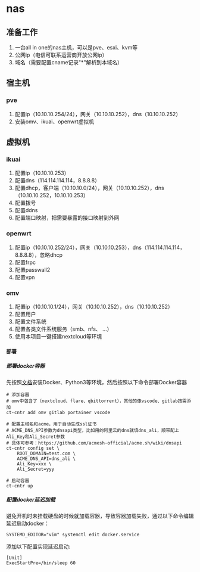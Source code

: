 # nas

## 准备工作

1. 一台all in one的nas主机，可以是pve、esxi、kvm等
2. 公网ip（电信可联系运营商开放公网ip）
3. 域名（需要配置cname记录"*"解析到本域名）

## 宿主机

### pve

1. 配置ip（10.10.10.254/24），网关（10.10.10.252），dns（10.10.10.252）
2. 安装omv、ikuai、openwrt虚拟机

## 虚拟机

### ikuai

1. 配置ip（10.10.10.253）
2. 配置dns（114.114.114.114，8.8.8.8）
3. 配置dhcp，客户端（10.10.10.0/24），网关（10.10.10.252），dns（10.10.10.252，10.10.10.253）
4. 配置拨号
5. 配置ddns
6. 配置端口映射，把需要暴露的接口映射到外网

### openwrt

1. 配置ip（10.10.10.252/24），网关（10.10.10.253），dns（114.114.114.114，8.8.8.8），忽略dhcp
2. 配置frpc
3. 配置passwall2
4. 配置vpn

### omv

1. 配置ip（10.10.10.1/24），网关（10.10.10.252），dns（10.10.10.252）
2. 配置用户
3. 配置文件系统
4. 配置各类文件系统服务（smb、nfs、 ...）
5. 使用本项目一键搭建nextcloud等环境

#### 部署

##### 部署docker容器

先按照[文档](../README.md)安装Docker、Python3等环境，然后按照以下命令部署Docker容器

```
# 添加容器
# omv中包含了（nextcloud、flare、qbittorrent），其他的像vscode、gitlab按需添加
ct-cntr add omv gitlab portainer vscode

# 配置主域名和acme，用于自动生成ssl证书
# ACME_DNS_API参数为dnsapi类型，比如用的阿里云的dns就填dns_ali，顺带配上Ali_Key和Ali_Secret参数
# 具体可参考：https://github.com/acmesh-official/acme.sh/wiki/dnsapi
ct-cntr config set \
    ROOT_DOMAIN=test.com \
    ACME_DNS_API=dns_ali \
    Ali_Key=xxx \
    Ali_Secret=yyy

# 启动容器
ct-cntr up
```

##### 配置docker延迟加载

避免开机时未挂载硬盘的时候就加载容器，导致容器加载失败，通过以下命令编辑延迟启动docker：

```
SYSTEMD_EDITOR="vim" systemctl edit docker.service
```

添加以下配置实现延迟启动:

```
[Unit]
ExecStartPre=/bin/sleep 60
```
